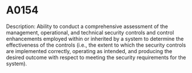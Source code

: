 # A0154
Description: Ability to conduct a comprehensive assessment of the management, operational, and technical security controls and control enhancements employed within or inherited by a system to determine the effectiveness of the controls (i.e., the extent to which the security controls are implemented correctly, operating as intended, and producing the desired outcome with respect to meeting the security requirements for the system).
